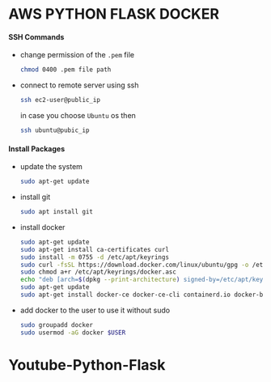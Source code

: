 # AWS PYTHON FLASK DOCKER

#### SSH Commands
* change permission of the `.pem` file
    ```bash
    chmod 0400 .pem file path
    ``` 
* connect to remote server using ssh
    ```bash
    ssh ec2-user@public_ip
    ```
    in case you choose `Ubuntu` os then
    ```bash
    ssh ubuntu@pubic_ip
    ```

#### Install Packages
* update the system
    ```bash
    sudo apt-get update
    ```
* install git
    ```bash
    sudo apt install git
    ```
* install docker
    ```bash
    sudo apt-get update
    sudo apt-get install ca-certificates curl
    sudo install -m 0755 -d /etc/apt/keyrings
    sudo curl -fsSL https://download.docker.com/linux/ubuntu/gpg -o /etc/apt/keyrings/docker.asc
    sudo chmod a+r /etc/apt/keyrings/docker.asc
    echo "deb [arch=$(dpkg --print-architecture) signed-by=/etc/apt/keyrings/docker.asc] https://download.docker.com/linux/ubuntu $(. /etc/os-release && echo "$VERSION_CODENAME") stable" | sudo tee /etc/apt/sources.list.d/docker.list > /dev/null
    sudo apt-get update
    sudo apt-get install docker-ce docker-ce-cli containerd.io docker-buildx-plugin docker-compose-plugin
    ```
* add docker to the user to use it without sudo
    ```bash
    sudo groupadd docker
    sudo usermod -aG docker $USER
    ```

# Youtube-Python-Flask
